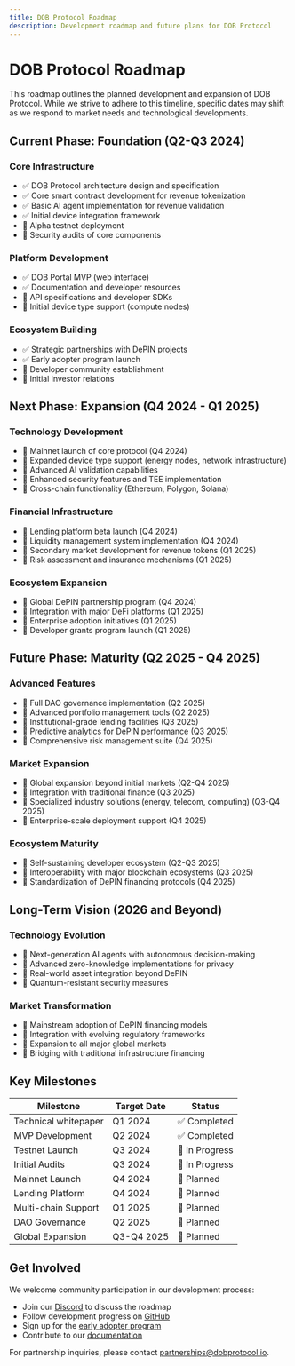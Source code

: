 ```yaml
---
title: DOB Protocol Roadmap
description: Development roadmap and future plans for DOB Protocol
---
```


# DOB Protocol Roadmap

This roadmap outlines the planned development and expansion of DOB Protocol. While we strive to adhere to this timeline, specific dates may shift as we respond to market needs and technological developments.

## Current Phase: Foundation (Q2-Q3 2024)

### Core Infrastructure

- ✅ DOB Protocol architecture design and specification
- ✅ Core smart contract development for revenue tokenization
- ✅ Basic AI agent implementation for revenue validation
- ✅ Initial device integration framework
- 🔄 Alpha testnet deployment
- 🔄 Security audits of core components

### Platform Development

- ✅ DOB Portal MVP (web interface)
- ✅ Documentation and developer resources
- 🔄 API specifications and developer SDKs
- 🔄 Initial device type support (compute nodes)

### Ecosystem Building

- ✅ Strategic partnerships with DePIN projects
- ✅ Early adopter program launch
- 🔄 Developer community establishment
- 🔄 Initial investor relations

## Next Phase: Expansion (Q4 2024 - Q1 2025)

### Technology Development

- 📅 Mainnet launch of core protocol (Q4 2024)
- 📅 Expanded device type support (energy nodes, network infrastructure)
- 📅 Advanced AI validation capabilities
- 📅 Enhanced security features and TEE implementation
- 📅 Cross-chain functionality (Ethereum, Polygon, Solana)

### Financial Infrastructure

- 📅 Lending platform beta launch (Q4 2024)
- 📅 Liquidity management system implementation (Q4 2024)
- 📅 Secondary market development for revenue tokens (Q1 2025)
- 📅 Risk assessment and insurance mechanisms (Q1 2025)

### Ecosystem Expansion

- 📅 Global DePIN partnership program (Q4 2024)
- 📅 Integration with major DeFi platforms (Q1 2025)
- 📅 Enterprise adoption initiatives (Q1 2025)
- 📅 Developer grants program launch (Q1 2025)

## Future Phase: Maturity (Q2 2025 - Q4 2025)

### Advanced Features

- 📅 Full DAO governance implementation (Q2 2025)
- 📅 Advanced portfolio management tools (Q2 2025)
- 📅 Institutional-grade lending facilities (Q3 2025)
- 📅 Predictive analytics for DePIN performance (Q3 2025)
- 📅 Comprehensive risk management suite (Q4 2025)

### Market Expansion

- 📅 Global expansion beyond initial markets (Q2-Q4 2025)
- 📅 Integration with traditional finance (Q3 2025)
- 📅 Specialized industry solutions (energy, telecom, computing) (Q3-Q4 2025)
- 📅 Enterprise-scale deployment support (Q4 2025)

### Ecosystem Maturity

- 📅 Self-sustaining developer ecosystem (Q2-Q3 2025)
- 📅 Interoperability with major blockchain ecosystems (Q3 2025)
- 📅 Standardization of DePIN financing protocols (Q4 2025)

## Long-Term Vision (2026 and Beyond)

### Technology Evolution

- 📅 Next-generation AI agents with autonomous decision-making
- 📅 Advanced zero-knowledge implementations for privacy
- 📅 Real-world asset integration beyond DePIN
- 📅 Quantum-resistant security measures

### Market Transformation

- 📅 Mainstream adoption of DePIN financing models
- 📅 Integration with evolving regulatory frameworks
- 📅 Expansion to all major global markets
- 📅 Bridging with traditional infrastructure financing

## Key Milestones

| Milestone            | Target Date | Status         |
| -------------------- | ----------- | -------------- |
| Technical whitepaper | Q1 2024     | ✅ Completed   |
| MVP Development      | Q2 2024     | ✅ Completed   |
| Testnet Launch       | Q3 2024     | 🔄 In Progress |
| Initial Audits       | Q3 2024     | 🔄 In Progress |
| Mainnet Launch       | Q4 2024     | 📅 Planned     |
| Lending Platform     | Q4 2024     | 📅 Planned     |
| Multi-chain Support  | Q1 2025     | 📅 Planned     |
| DAO Governance       | Q2 2025     | 📅 Planned     |
| Global Expansion     | Q3-Q4 2025  | 📅 Planned     |

## Get Involved

We welcome community participation in our development process:

- Join our [Discord](https://discord.gg/dobprotocol) to discuss the roadmap
- Follow development progress on [GitHub](https://github.com/DOBProtocol)
- Sign up for the [early adopter program](https://dobprotocol.io/early-adopter)
- Contribute to our [documentation](/CONTRIBUTING)

For partnership inquiries, please contact [partnerships@dobprotocol.io](mailto:partnerships@dobprotocol.io).
